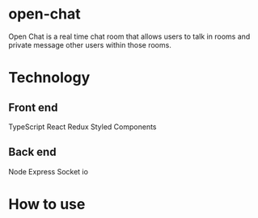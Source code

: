 # open-chat

Open Chat is a real time chat room that allows users to talk in rooms and private message other users within those rooms.

# Technology

## Front end
TypeScript React Redux Styled Components

## Back end
Node Express Socket io

# How to use

